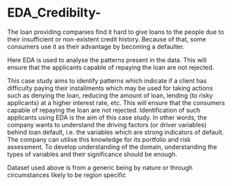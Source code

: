 # EDA_Credibilty-
The loan providing companies find it hard to give loans to the people due to their insufficient or non-existent credit history. Because of that, some consumers use it as their advantage by becoming a defaulter. 

Here EDA is used to analyse the patterns present in the data. This will ensure that the applicants capable of repaying the loan are not rejected.

This case study aims to identify patterns which indicate if a client has difficulty paying their installments which may be used for taking actions such as denying the loan, reducing the amount of loan, lending (to risky applicants) at a higher interest rate, etc. This will ensure that the consumers capable of repaying the loan are not rejected. Identification of such applicants using EDA is the aim of this case study.
In other words, the company wants to understand the driving factors (or driver variables) behind loan default, i.e. the variables which are strong indicators of default.  The company can utilise this knowledge for its portfolio and risk assessment.
To develop understanding of the domain, understanding the types of variables and their significance should be enough.

Dataset used above is from a generic being by nature or through circumstances likely to be region specific 
